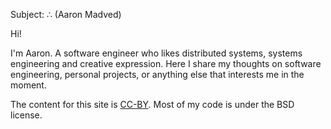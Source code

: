 Subject: ∴  (Aaron Madved)

Hi!

I'm Aaron. A software engineer who likes distributed systems, systems engineering and creative expression.
Here I share my thoughts on software engineering, personal projects, or anything else that interests me in the moment.

The content for this site is [CC-BY](https://creativecommons.org/licenses/by/4.0/).
Most of my code is under the BSD license.
